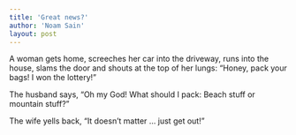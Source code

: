 ```yaml
---
title: 'Great news?'
author: 'Noam Sain'
layout: post
---
```


A woman gets home, screeches her car into the driveway, runs into the house, slams the door and shouts at the top of her lungs: “Honey, pack your bags! I won the lottery!”

The husband says, “Oh my God! What should I pack: Beach stuff or mountain stuff?”

The wife yells back, “It doesn’t matter … just get out!”